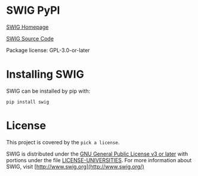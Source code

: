SWIG PyPI
=========

[SWIG Homepage](http://www.swig.org/) 

[SWIG Source Code](https://github.com/swig/swig/)

Package license: GPL-3.0-or-later

Installing SWIG
===============

SWIG can be installed by pip with:

```
pip install swig
```

License
=======

This project is covered by the `pick a license`.

SWIG is distributed under the [GNU General Public License v3 or later](https://github.com/swig/swig/blob/master/LICENSE) with portions under the file [LICENSE-UNIVERSITIES](https://github.com/swig/swig/blob/master/LICENSE-UNIVERSITIES). For more information about SWIG, visit [http://www.swig.org](http://www.swig.org/)
